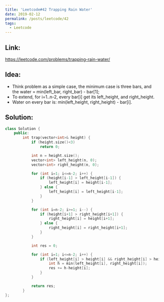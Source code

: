 ```yaml
---
title: 'Leetcode#42 Trapping Rain Water'
date: 2019-02-12
permalink: /posts/leetcode/42
tags:
  - Leetcode
---
```

## Link: ##
https://leetcode.com/problems/trapping-rain-water/

## Idea: ##
- Think problem as a simple case, the minimum case is three bars, and the water = min(left_bar, right_bar) - bar[1];
- To extend, for i=1..n-2, every bar[i] get its left_height, and right_height.
- Water on every bar is: min(left_height, right_height) - bar[i].

## Solution: ##
```cpp
class Solution {
    public:
        int trap(vector<int>& height) {
            if (height.size()<3)
                return 0;

            int n = height.size();
            vector<int> left_height(n, 0);
            vector<int> right_height(n, 0);

            for (int i=1; i<=n-2; i++) {
                if (height[i-1] > left_height[i-1]) {
                    left_height[i] = height[i-1];
                } else {
                    left_height[i] = left_height[i-1];
                }
            }

            for (int i=n-2; i>=1; i--) {
                if (height[i+1] > right_height[i+1]) {
                    right_height[i] = height[i+1];
                } else {
                    right_height[i] = right_height[i+1];
                }
            }

            int res = 0;

            for (int i=1; i<=n-2; i++) {
                if (left_height[i] > height[i] && right_height[i] > height[i]) {
                    int h = min(left_height[i], right_height[i]);
                    res += h-height[i];
                }
            }

            return res;
        }
};
```
